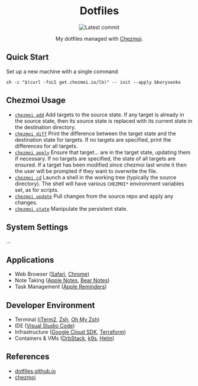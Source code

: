 <div align="center">

# Dotfiles

![Latest commit](https://img.shields.io/github/last-commit/bborysenko/dotfiles?style=flat)

My dotfiles managed with [Chezmoi](https://www.chezmoi.io).

</div>

## Quick Start

Set up a new machine with a single command

```
sh -c "$(curl -fsLS get.chezmoi.io/lb)" -- init --apply bborysenko
```

## Chezmoi Usage

- [`chezmoi add`](https://www.chezmoi.io/reference/commands/add/) Add targets to the source state. If any target is already in the source state, then its source state is replaced with its current state in the destination directory.
- [`chezmoi diff`](https://www.chezmoi.io/reference/commands/diff/) Print the difference between the target state and the destination state for targets. If no targets are specified, print the differences for all targets.
- [`chezmoi apply`](https://www.chezmoi.io/reference/commands/apply/) Ensure that target... are in the target state, updating them if necessary. If no targets are specified, the state of all targets are ensured. If a target has been modified since chezmoi last wrote it then the user will be prompted if they want to overwrite the file.
- [`chezmoi cd`](https://www.chezmoi.io/reference/commands/cd/) Launch a shell in the working tree (typically the source directory). The shell will have various `CHEZMOI*` environment variables set, as for scripts.
- [`chezmoi update`](https://www.chezmoi.io/reference/commands/update/) Pull changes from the source repo and apply any changes.
- [`chezmoi state`](https://www.chezmoi.io/reference/commands/state/) Manipulate the persistent state.

## System Settings

...

## Applications

- Web Browser ([Safari](https://www.apple.com/safari/), [Chrome](https://www.google.com/))
- Note Taking ([Apple Notes](https://apps.apple.com/us/app/notes/id1110145109), [Bear Notes](https://bear.app))
- Task Management ([Apple Reminders](https://apps.apple.com/us/app/reminders/id1108187841))

## Developer Environment

- Terminal ([iTerm2](https://iterm2.com), [Zsh](https://www.zsh.org), [Oh My Zsh](https://ohmyz.sh))
- IDE ([Visual Studio Code](https://code.visualstudio.com/))
- Infrastructure ([Google Cloud SDK](https://cloud.google.com/sdk), [Terraform](https://www.terraform.io/))
- Containers & VMs ([OrbStack](https://orbstack.dev), [k9s](https://k9scli.io/), [Helm](https://helm.sh/))


## References

- [dotfiles.github.io](https://dotfiles.github.io)
- [chezmoi](https://www.chezmoi.io)